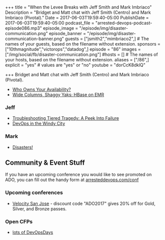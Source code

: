 +++
title = "When the Levee Breaks with Jeff Smith and Mark Imbriaco"
Description = "Bridget and Matt chat with Jeff Smith (Centro) and Mark Imbriaco (Pivotal)."
Date = 2017-06-03T19:59:40-05:00
PublishDate = 2017-06-03T19:59:40-05:00
podcast_file = "arrested-devops-podcast-episode086.mp3"
episode_image = "/episode/img/disaster-communication.png"
episode_banner = "/episode/img/disaster-communication-banner.png"
guests = ["jsmith2","mimbriaco2",] # The names of your guests, based on the filename without extension.
sponsors = ["10thmagnitude","victorops","datadog",]
episode = "86"
images = ["/img/social/fb/disaster-communication.png"]
#hosts = [] # The names of your hosts, based on the filename without extension.
aliases = ["/86",]
explicit = "yes" # values are "yes" or "no"
youtube = "dorCcK8dklQ"

+++
Bridget and Matt chat with Jeff Smith (Centro) and Mark Imbriaco (Pivotal).

* [Who Owns Your Availability?](https://www.arresteddevops.com/availability/)
* [Wide Columns, Shaggy Yaks: HBase on EMR](http://sysadvent.blogspot.com/2013/12/day-18-wide-columns-shaggy-yaks-hbase.html)

### Jeff
* [Troubleshooting Tiered Tragedy: A Peek Into Failure](https://gotochgo.com/2017/sessions/44)
* [DevOps in the Windy City](https://www.arresteddevops.com/windycity)

### Mark
* [Disasters!](https://www.arresteddevops.com/disasters/)

## Community & Event Stuff

If you have an upcoming conference you would like to see promoted on ADO, you can fill out the handy form at [arresteddevops.com/conf](https://arresteddevops.com/conf)

### Upcoming conferences

- [Velocity San Jose](https://conferences.oreilly.com/velocity/vl-ca) - discount code "ADO2017" gives 20% off for Gold, Silver, and Bronze passes.

### Open CFPs

* [lots of DevOpsDays](https://devopsdays.org/speaking)
